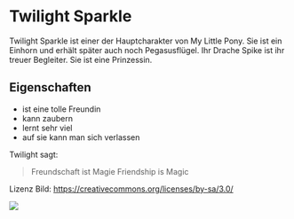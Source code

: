 # Twilight Sparkle

Twilight Sparkle ist einer der Hauptcharakter von My Little Pony.
Sie ist ein Einhorn und erhält später auch noch Pegasusflügel.
Ihr Drache Spike ist ihr treuer Begleiter.
Sie ist eine Prinzessin.

## Eigenschaften

* ist eine tolle Freundin
* kann zaubern
* lernt sehr viel
* auf sie kann man sich verlassen


Twilight sagt:
> Freundschaft ist Magie
> Friendship is Magic

Lizenz Bild: https://creativecommons.org/licenses/by-sa/3.0/

<img src="https://de.wikipedia.org/wiki/Deutschsprachige_Wikipedia#/media/Datei:Wikipedia-logo-v2-de.svg"/>


